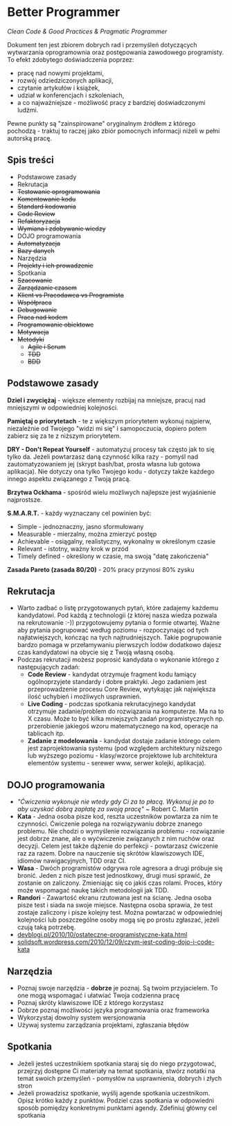 # Better Programmer

*Clean Code & Good Practices & Pragmatic Programmer*

Dokument ten jest zbiorem dobrych rad i przemyśleń dotyczących wytwarzania oprogramownia oraz postępowania zawodowego programisty. To efekt zdobytego doświadczenia poprzez:

- pracę nad nowymi projektami,
- rozwój odziedziczonych aplikacji,
- czytanie artykułów i książek,
- udział w konferencjach i szkoleniach,
- a co najważniejsze - możliwość pracy z bardziej doświadczonymi ludźmi.

Pewne punkty są "zainspirowane" oryginalnym źródłem z którego pochodzą - traktuj to raczej jako zbiór pomocnych informacji niżeli w pełni autorską pracę.

## Spis treści

- Podstawowe zasady
- Rekrutacja
- ~~Testowanie oprogramowania~~
- ~~Komentowanie kodu~~
- ~~Standard kodowania~~
- ~~Code Review~~
- ~~Refaktoryzacja~~
- ~~Wymiana i zdobywanie wiedzy~~
- DOJO programowania
- ~~Automatyzacja~~
- ~~Bazy danych~~
- Narzędzia
- ~~Projekty i ich prowadzenie~~
- Spotkania
- ~~Szacowanie~~
- ~~Zarządzanie czasem~~
- ~~Klient vs Pracodawca vs Programista~~
- ~~Współpraca~~
- ~~Debugowanie~~
- ~~Praca nad kodem~~
- ~~Programowanie obiektowe~~
- ~~Motywacja~~
- ~~Metodyki~~
  - ~~Agile i Scrum~~
  - ~~TDD~~
  - ~~BDD~~

## Podstawowe zasady

**Dziel i zwyciężaj** - większe elementy rozbijaj na mniejsze, pracuj nad mniejszymi w odpowiedniej kolejności.

**Pamiętaj o priorytetach** - te z większym priorytetem wykonuj najpierw, niezależnie od Twojego "widzi mi się" i samopoczucia, dopiero potem zabierz się za te z niższym priorytetem.

**DRY - Don't Repeat Yourself** - automatyzuj procesy tak często jak to się tylko da. Jeżeli powtarzasz daną czynność kilka razy - pomyśl nad zautomatyzowaniem jej (skrypt bash/bat, prosta własna lub gotowa aplikacja). Nie dotyczy ona tylko Twojego kodu - dotyczy także każdego innego aspektu związanego z Twoją pracą.

**Brzytwa Ockhama** - spośród wielu możliwych najlepsze jest wyjaśnienie najprostsze.

**S.M.A.R.T.** - każdy wyznaczany cel powinien być:

- Simple - jednoznaczny, jasno sformułowany
- Measurable - mierzalny, można zmierzyć postęp
- Achievable - osiągalny, realistyczny, wykonalny w określonym czasie
- Relevant - istotny, ważny krok w przód
- Timely defined - określony w czasie, ma swoją "datę zakończenia"

**Zasada Pareto (zasada 80/20)** - 20% pracy przynosi 80% zysku

## Rekrutacja

- Warto zadbać o listę przygotowanych pytań, które zadajemy każdemu kandydatowi. Pod każdą z technologii (z której nasza wiedza pozwala na rekrutowanie :-)) przygotowujemy pytania o formie otwartej. Ważne aby pytania pogrupować według poziomu - rozpoczynając od tych najłatwiejszych, kończąc na tych najtrudniejszych. Takie pogrupowanie bardzo pomaga w przełamywaniu pierwszych lodów dodatkowo dajesz czas kandydatowi na obycie się z Twoją własną osobą.
- Podczas rekrutacji możesz poprosić kandydata o wykonanie którego z następujących zadań:
  - **Code Review** - kandydat otrzymuje fragment kodu łamiący ogólnoprzyjete standardy i dobre praktyki. Jego zadaniem jest przeprowadzenie procesu Core Review, wytykając jak największa ilość uchybień i możliwych usprawnień.
  - **Live Coding** - podczas spotkania rekrutacyjnego kandydat otrzymuje zadanie/problem do rozwiązania na komputerze. Ma na to X czasu. Może to być kilka mniejszych zadań programistycznych np. przerobienie jakiegoś wzoru matematycznego na kod, operacje na tablicach itp.
  - **Zadanie z modelowania** - kandydat dostaje zadanie którego celem jest zaprojektowania systemu (pod względem architektury niższego lub wyższego poziomu - klasy/wzorce projektowe lub architektura elementów systemu - serewer www, serwer kolejki, aplikacja).
  
##  DOJO programowania

- *"Ćwiczenia wykonuje nie wtedy gdy Ci za to płacą. Wykonuj je po to aby uzyskać dobrą zapłatę za swoją pracę"* ~ Robert C. Martin
- **Kata** - Jedna osoba pisze kod, reszta uczestników powtarza za nim te czynności. Ćwiczenie polega na rozwiązywaniu dobrze znanego problemu. Nie chodzi o wymyślenie rozwiązania problemu - rozwiązanie jest dobrze znane, ale o wyćwiczenie związanych z nim ruchów oraz decyzji. Celem jest także dążenie do perfekcji - powtarzasz ćwiczenie raz za razem. Dobre na nauczenie się skrótów klawiszowych IDE, idiomów nawigacyjnych, TDD oraz CI.
- **Wasa** - Dwóch programistów odgrywa role agresora a drugi próbuje się bronić. Jeden z nich pisze test jednostkowy, drugi musi sprawić, że zostanie on zaliczony. Zmieniając się co jakiś czas rolami. Proces, który może wspomagać naukę takich metodologii jak TDD.
- **Randori** - Zawartość ekranu rzutowana jest na ścianę. Jedna osoba pisze test i siada na swoje miejsce. Następna osoba sprawia, że test zostaje zaliczony i pisze kolejny test. Można powtarzać w odpowiedniej kolejności lub poszczególne osoby mogą się po prostu zgłaszać, jeżeli czują taką potrzebę.
- [devblogi.pl/2010/10/ostateczne-programistyczne-kata.html](http://www.devblogi.pl/2010/10/ostateczne-programistyczne-kata.html)
- [solidsoft.wordpress.com/2010/12/09/czym-jest-coding-dojo-i-code-kata](https://solidsoft.wordpress.com/2010/12/09/czym-jest-coding-dojo-i-code-kata/)

## Narzędzia

- Poznaj swoje narzędzia - **dobrze** je poznaj. Są twoim przyjacielem. To one mogą wspomagać i ułatwiać Twoja codzienna pracę
- Poznaj skróty klawiszowe IDE z którego korzystasz
- Dobrze poznaj możliwości języka programowania oraz frameworka
- Wykorzystaj dowolny system wersjonowania
- Używaj systemu zarządzania projektami, zgłaszania błędów

## Spotkania

- Jeżeli jesteś uczestnikiem spotkania staraj się do niego przygotować, przejrzyj dostępne Ci materiały na temat spotkania, stwórz notatki na temat swoich przemyśleń - pomysłów na usprawnienia, dobrych i złych stron
- Jeżeli prowadzisz spotkanie, wyślij agende spotkania uczestnikom. Opisz krótko każdy z punktów. Podziel czas spotkania w odpowiedni sposób pomiędzy konkretnymi punktami agendy. Zdefiniuj główny cel spotkania